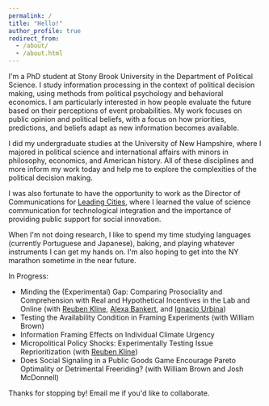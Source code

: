 ```yaml
---
permalink: /
title: "Hello!"
author_profile: true
redirect_from: 
  - /about/
  - /about.html
---
```


I'm a PhD student at Stony Brook University in the Department of Political Science. I study information processing in the context of political decision making, using methods from political psychology and behavioral economics. I am particularly interested in how people evaluate the future based on their perceptions of event probabilities. My work focuses on public opinion and political beliefs, with a focus on how priorities, predictions, and beliefs adapt as new information becomes available. 

I did my undergraduate studies at the University of New Hampshire, where I majored in political science and international affairs with minors in philosophy, economics, and American history. All of these disciplines and more inform my work today and help me to explore the complexities of the political decision making.

I was also fortunate to have the opportunity to work as the Director of Communications for [Leading Cities](https://leadingcities.org/about), where I learned the value of science communication for technological integration and the importance of providing public support for social innovation.

When I'm not doing research, I like to spend my time studying languages (currently Portuguese and Japanese), baking, and playing whatever instruments I can get my hands on. I'm also hoping to get into the NY marathon sometime in the near future.

In Progress:

- Minding the (Experimental) Gap: Comparing Prosociality and Comprehension with Real and Hypothetical Incentives in the Lab and Online (with [Reuben Kline](https://sites.google.com/site/reubenckline/), [Alexa Bankert](https://www.alexabankert.com/), and [Ignacio Urbina](https://sites.google.com/stonybrook.edu/ignacio-urbina/))
- Testing the Availability Condition in Framing Experiments (with William Brown)
- Information Framing Effects on Individual Climate Urgency
- Micropolitical Policy Shocks: Experimentally Testing Issue Reprioritization (with [Reuben Kline](https://sites.google.com/site/reubenckline/))
- Does Social Signaling in a Public Goods Game Encourage Pareto Optimality or Detrimental Freeriding? (with William Brown and Josh McDonnell)

Thanks for stopping by! Email me if you'd like to collaborate.
